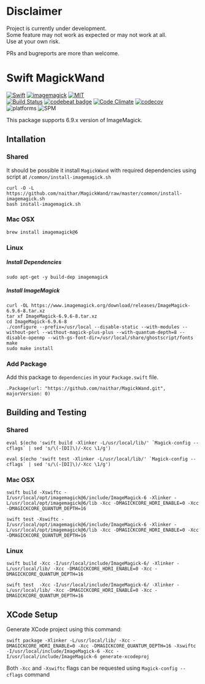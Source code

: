 # Disclaimer

Project is currently under development.  
Some feature may not work as expected or may not work at all.  
Use at your own risk.

PRs and bugreports are more than welcome.

# Swift MagickWand

[![Swift](https://img.shields.io/badge/swift-4.0-orange.svg?style=flat)](https://swift.org)
[![imagemagick](https://img.shields.io/badge/ImageMagick-6.9.x-orange.svg?style=flat)](https://www.imagemagick.org/script/index.php)
[![MIT](https://img.shields.io/badge/license-MIT-blue.svg?style=flat)](/LICENSE)  
[![Build Status](https://travis-ci.org/naithar/MagickWand.svg?branch=master)](https://travis-ci.org/naithar/MagickWand)
[![codebeat badge](https://codebeat.co/badges/fad61ebd-809c-4a22-995d-5633e314f119)](https://codebeat.co/projects/github-com-naithar-magickwand)
[![Code Climate](https://codeclimate.com/github/naithar/MagickWand/badges/gpa.svg)](https://codeclimate.com/github/naithar/MagickWand)
[![codecov](https://codecov.io/gh/naithar/MagickWand/branch/master/graph/badge.svg)](https://codecov.io/gh/naithar/MagickWand)  
![platforms](https://img.shields.io/badge/platform-macOS%20Linux-green.svg?style=flat)
![SPM](https://img.shields.io/badge/Swift_Package_Manager-compatible-orange.svg?style=flat)  

This package supports 6.9.x version of ImageMagick.


## Intallation

### Shared

It should be possible it install `MagickWand` with required dependencies using script at `/common/install-imagemagick.sh`

```
curl -O -L https://github.com/naithar/MagickWand/raw/master/common/install-imagemagick.sh
bash install-imagemagick.sh
```

### Mac OSX

```
brew install imagemagick@6
```

### Linux

##### Install Dependencies

```
sudo apt-get -y build-dep imagemagick
```

##### Install ImageMagick

```
curl -OL https://www.imagemagick.org/download/releases/ImageMagick-6.9.6-8.tar.xz
tar xf ImageMagick-6.9.6-8.tar.xz
cd ImageMagick-6.9.6-8
./configure --prefix=/usr/local --disable-static --with-modules --without-perl --without-magick-plus-plus --with-quantum-depth=8 --disable-openmp --with-gs-font-dir=/usr/local/share/ghostscript/fonts
make
sudo make install
```

### Add Package

Add this package to `dependencies` in your `Package.swift` file.

```
.Package(url: "https://github.com/naithar/MagickWand.git", majorVersion: 0)
```

## Building and Testing

### Shared

```
eval $(echo 'swift build -Xlinker -L/usr/local/lib/' `Magick-config --cflags` | sed 's/\(-[DI]\)/-Xcc \1/g')

eval $(echo 'swift test -Xlinker -L/usr/local/lib/' `Magick-config --cflags` | sed 's/\(-[DI]\)/-Xcc \1/g')
```

### Mac OSX

```
swift build -Xswiftc -I/usr/local/opt/imagemagick@6/include/ImageMagick-6 -Xlinker -L/usr/local/opt/imagemagick@6/lib -Xcc -DMAGICKCORE_HDRI_ENABLE=0 -Xcc -DMAGICKCORE_QUANTUM_DEPTH=16

swift test -Xswiftc -I/usr/local/opt/imagemagick@6/include/ImageMagick-6 -Xlinker -L/usr/local/opt/imagemagick@6/lib -Xcc -DMAGICKCORE_HDRI_ENABLE=0 -Xcc -DMAGICKCORE_QUANTUM_DEPTH=16
```

### Linux

```
swift build -Xcc -I/usr/local/include/ImageMagick-6/ -Xlinker -L/usr/local/lib/ -Xcc -DMAGICKCORE_HDRI_ENABLE=0 -Xcc -DMAGICKCORE_QUANTUM_DEPTH=16

swift test  -Xcc -I/usr/local/include/ImageMagick-6/ -Xlinker -L/usr/local/lib/ -Xcc -DMAGICKCORE_HDRI_ENABLE=0 -Xcc -DMAGICKCORE_QUANTUM_DEPTH=16
```

## XCode Setup

Generate XCode project using this command:
```
swift package -Xlinker -L/usr/local/lib/ -Xcc -DMAGICKCORE_HDRI_ENABLE=0 -Xcc -DMAGICKCORE_QUANTUM_DEPTH=16 -Xswiftc -I/usr/local/include/ImageMagick-6 -Xcc -I/usr/local/include/ImageMagick-6 generate-xcodeproj
```
Both `-Xcc` and `-Xswiftc` flags can be requested using `Magick-config --cflags` command

